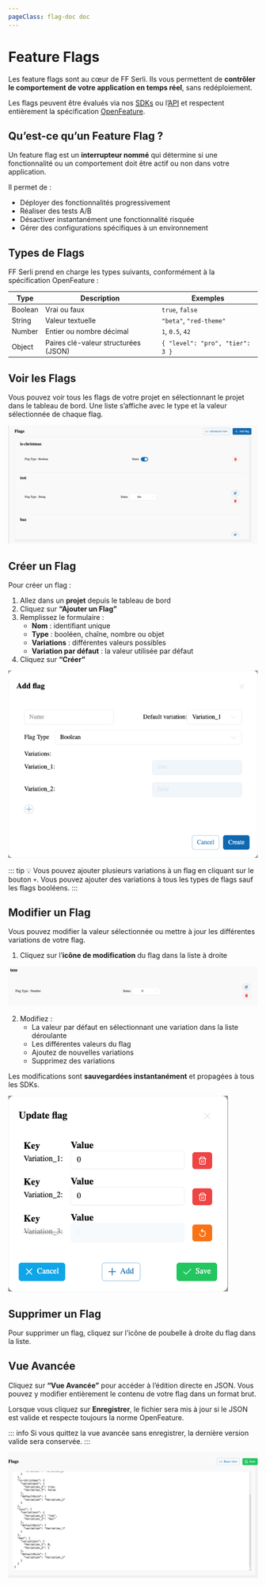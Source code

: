 ```yaml
---
pageClass: flag-doc doc
---
```

# Feature Flags

Les feature flags sont au cœur de FF Serli.
Ils vous permettent de **contrôler le comportement de votre application en temps réel**, sans redéploiement.

Les flags peuvent être évalués via nos [SDKs](../sdk/index) ou l’[API](../api/index) et respectent entièrement la spécification [OpenFeature](https://openfeature.dev).


## Qu’est-ce qu’un Feature Flag ?

Un feature flag est un **interrupteur nommé** qui détermine si une fonctionnalité ou un comportement doit être actif ou non dans votre application.

Il permet de :

- Déployer des fonctionnalités progressivement
- Réaliser des tests A/B
- Désactiver instantanément une fonctionnalité risquée
- Gérer des configurations spécifiques à un environnement


## Types de Flags

FF Serli prend en charge les types suivants, conformément à la spécification OpenFeature :

| Type     | Description                          | Exemples                           |
|----------|--------------------------------------|------------------------------------|
| Boolean  | Vrai ou faux                         | `true`, `false`                    |
| String   | Valeur textuelle                     | `"beta"`, `"red-theme"`            |
| Number   | Entier ou nombre décimal             | `1`, `0.5`, `42`                   |
| Object   | Paires clé-valeur structurées (JSON) | `{ "level": "pro", "tier": 3 }`    |


## Voir les Flags

Vous pouvez voir tous les flags de votre projet en sélectionnant le projet dans le tableau de bord.
Une liste s’affiche avec le type et la valeur sélectionnée de chaque flag.

<div class="center">
  <img src="/assets/dashboard/flag-dashboard.png" />
</div>


## Créer un Flag

Pour créer un flag :

1. Allez dans un **projet** depuis le tableau de bord
2. Cliquez sur **“Ajouter un Flag”**
3. Remplissez le formulaire :
   - **Nom** : identifiant unique
   - **Type** : booléen, chaîne, nombre ou objet
   - **Variations** : différentes valeurs possibles
   - **Variation par défaut** : la valeur utilisée par défaut
4. Cliquez sur **“Créer”**

<div class="center">
  <img src="/assets/dashboard/flag-create.png" alt="Créer un flag" />
</div>

::: tip 💡
Vous pouvez ajouter plusieurs variations à un flag en cliquant sur le bouton `+`.
Vous pouvez ajouter des variations à tous les types de flags sauf les flags booléens.
:::


## Modifier un Flag

Vous pouvez modifier la valeur sélectionnée ou mettre à jour les différentes variations de votre flag.

1. Cliquez sur l’**icône de modification** du flag dans la liste à droite
<div class="center">
  <img src="/assets/dashboard/flag-list.png" alt="Modifier un flag" />
</div>

2. Modifiez :
   - La valeur par défaut en sélectionnant une variation dans la liste déroulante
   - Les différentes valeurs du flag
   - Ajoutez de nouvelles variations
   - Supprimez des variations

Les modifications sont **sauvegardées instantanément** et propagées à tous les SDKs.

<div class="center">
  <img src="/assets/dashboard/flag-update.png" alt="Modifier un flag" />
</div>


## Supprimer un Flag

Pour supprimer un flag, cliquez sur l’icône de poubelle à droite du flag dans la liste.


## Vue Avancée

Cliquez sur **“Vue Avancée”** pour accéder à l’édition directe en JSON.
Vous pouvez y modifier entièrement le contenu de votre flag dans un format brut.

Lorsque vous cliquez sur **Enregistrer**, le fichier sera mis à jour si le JSON est valide et respecte toujours la norme OpenFeature.

::: info
Si vous quittez la vue avancée sans enregistrer, la dernière version valide sera conservée.
:::

<div class="center">
  <img src="/assets/dashboard/flag-advanced-view.png" alt="Vue avancée des flags" />
</div>
